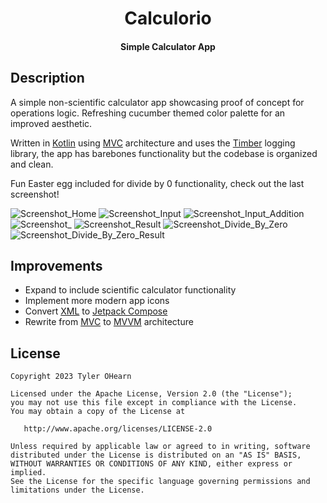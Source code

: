 <h1 align="center">Calculorio</h1>
<h4 align="center">Simple Calculator App</h4>

## Description
A simple non-scientific calculator app showcasing proof of concept for operations logic. Refreshing cucumber themed color palette for an improved aesthetic.

Written in [Kotlin](https://kotlinlang.org/) using [MVC](https://medium.com/upday-devs/android-architecture-patterns-part-1-model-view-controller-3baecef5f2b6) architecture and uses the [Timber](https://github.com/JakeWharton/timber) logging library, the app has barebones functionality but the codebase is organized and clean.

Fun Easter egg included for divide by 0 functionality, check out the last screenshot!

![Screenshot_Home](Screenshots/Screenshot_Home_google-pixel4-justblack-portrait.png)
![Screenshot_Input](Screenshots/Screenshot_Input_google-pixel4-justblack-portrait.png)
![Screenshot_Input_Addition](Screenshots/)
![Screenshot_](Screenshots/Screenshot_Input_Addition_google-pixel4-justblack-portrait.png)
![Screenshot_Result](Screenshots/Screenshot_Result_google-pixel4-justblack-portrait.png)
![Screenshot_Divide_By_Zero](Screenshots/Screenshot_Divide_By_Zero_google-pixel4-justblack-portrait.png)
![Screenshot_Divide_By_Zero_Result](Screenshots/Screenshot_Divide_By_Zero_Result_google-pixel4-justblack-portrait.png)


## Improvements
* Expand to include scientific calculator functionality
* Implement more modern app icons
* Convert [XML](https://developer.android.com/develop/ui/views/layout/declaring-layout) to [Jetpack Compose](https://developer.android.com/jetpack/compose)
* Rewrite from [MVC](https://medium.com/upday-devs/android-architecture-patterns-part-1-model-view-controller-3baecef5f2b6) to [MVVM](https://www.digitalocean.com/community/tutorials/android-mvvm-design-pattern) architecture

## License
	Copyright 2023 Tyler OHearn
	
	Licensed under the Apache License, Version 2.0 (the "License");
	you may not use this file except in compliance with the License.
	You may obtain a copy of the License at
	
	   http://www.apache.org/licenses/LICENSE-2.0
	
	Unless required by applicable law or agreed to in writing, software
	distributed under the License is distributed on an "AS IS" BASIS,
	WITHOUT WARRANTIES OR CONDITIONS OF ANY KIND, either express or implied.
	See the License for the specific language governing permissions and
	limitations under the License.
